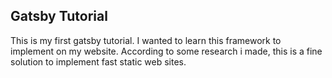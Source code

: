 ## Gatsby Tutorial

This is my first gatsby tutorial. I wanted to learn this framework to implement on my website. According to some research i made, this is a fine solution to implement fast static web sites.